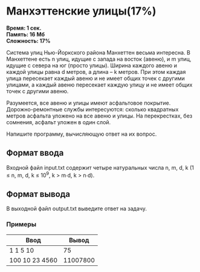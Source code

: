 <h1 class="title">Манхэттенские улицы(17%)</h1>
<p><b>Время: 1 сек.<br>Память: 16 Мб<br>Сложность: 17%</b></p>
<p>Система улиц Нью-Йоркского района Манхеттен весьма интересна. В Манхеттене есть n улиц, идущие с запада на восток (авеню), и m улиц, идущие с севера на юг (просто улицы). Ширина каждого авеню и каждой улицы равна d метров, а длина – k метров. При этом каждая улица пересекает каждый авеню и не имеет общих точек с другими улицами, а каждый авеню пересекает каждую улицу и не имеет общих точек с другими авеню.</p>
<p>Разумеется, все авеню и улицы имеют асфальтовое покрытие. Дорожно-ремонтные службы интересуются: сколько квадратных метров асфальта уложено на все авеню и улицы. На перекрестках, без сомнения, асфальт уложен в один слой.</p>
<p>Напишите программу, вычисляющую ответ на их вопрос.</p>
<h2>Формат ввода</h2>
<p>Входной файл input.txt содержит четыре натуральных числа n, m, d, k (1 ≤ n, m, d, k ≤ 10<sup>9</sup>, k > m∙d, k > n∙d).</p>
<h2>Формат вывода</h2>
<p>В выходной файл output.txt выведите ответ на задачу.</p>
<h3>Примеры</h3>
<table class="sample-tests">
<thead>
    <tr>
        <th>Ввод</th>
        <th>Вывод</th>
    </tr>
</thead>
<tbody>
        <tr>
            <td>1 1 5 10</td>
            <td>75</td>
        </tr>
        <tr>
            <td>100 10 23 4560</td>
            <td>11007800</td>
        </tr>
    </tbody>
</table>

